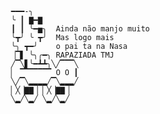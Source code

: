                                                 
                    ━━━-╮                            
                    ╰ ┃ ▇━▇                     
                    ┃ ┃ ╰━▅╮  Ainda não manjo muito                         
                    ╰┳╯ ╰ ┳╯  Mas logo mais                         
                    ╰╮ ┳━╯    o pai ta na Nasa       
                    ▕▔▋ ╰╮╭━╮ RAPAZIADA TMJ      
                    ╱▔╲▋╰━┻┻╮╲╱▔▔▔╲             
                    ▏ ▔▔▔▔▔▔▔ O O ┃       
                    ╲╱▔╲▂▂▂▂╱▔╲▂▂▂╱       
                    ▏╳▕▇▇▕ ▏╳▕▇▇▕         
                    ╲▂╱╲▂╱ ╲▂╱╲▂╱           